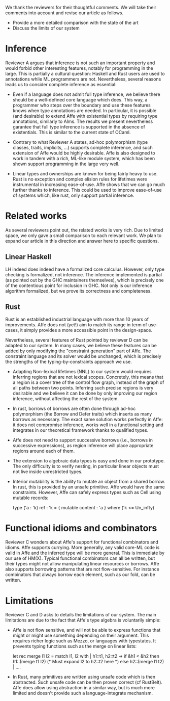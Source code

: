 We thank the reviewers for their thoughtful comments.
We will take their comments into account and revise our article as
follows.
* Provide a more detailed comparison with the state of the art
* Discuss the limits of our system

# Inference

Reviewer A argues that inference is not such an important property and
would forbid other interesting features, notably for programming in the large.
This is partially a cultural question: Haskell and Rust users are used
to annotations while ML programmers are not.
Nevertheless, several 
reasons leads us to consider complete inference as essential:

- Even if a language does not admit full type inference, we believe
  there should be a well-defined core language which does.
  This way, a programmer who steps over the boundary and use these features
  knows when type annotations are needed. 
  In particular, it is possible (and desirable) to extend Affe with
  existential types by requiring type annotations, similarly to Alms.
  The results we present nevertheless garantee that
  full type inference is supported in the absence of existentials.
  This is similar to the current state of OCaml.

- Contrary to what Reviewer A states, ad-hoc polymorphism (type
  classes, traits, implicits, ...) supports complete inference, and such
  extension of Affe would be highly desirable.
  Affe is also designed to work in tandem with a rich, ML-like module
  system, which has been shown support programming in the large very well.

- Linear types and ownerships are known for being fairly heavy to use.
  Rust is no exception and complex elision rules
  for lifetimes were instrumental in increasing ease-of-use. Affe shows
  that we can go much further thanks to inference. This could be used
  to improve ease-of-use of systems which, like rust, only support
  partial inference.

# Related works

As several reviewers point out, the related works is very rich. Due to
limited space, we only gave a small comparison to each relevant work.
We plan to expand our article in this direction
and answer here to specific questions.

## Linear Haskell
LH indeed does indeed have a formalized core calculus. 
However, only type checking is formalized, not inference. 
The inference implemented is
partial (as pointed out by the GHC maintainers themselves), which
is precisely one of the contentious point for inclusion in GHC.
Not only is our inference algorithm formalized, but we
prove its correctness and completeness.

## Rust
Rust is an established industrial language with more than 10 years of
improvements. Affe does not (yet!) aim to match its range in term of
use-cases, it simply provides a more accessible point in the
design-space.

Nevertheless, several features of Rust pointed by reviewer D
can be adapted to our system. In many cases, we believe these features
can be added by only modifying the "constraint generation" part of Affe. 
The constraint language and its solver would be unchanged, which is
precisely the strengths of the typing-by-constraints approach we use.

- Adapting Non-lexical lifetimes (NNL) to our system would requires 
  inferring regions that are not lexical scopes. 
  Concretely, this means that a region is a cover tree of the
  control flow graph, instead of the graph of all paths between two points.
  Inferring such precise regions is very desirable and we believe
  it can be done by only improving our region inference, without affecting the
  rest of the system.
- In rust, borrows of borrows are often done through ad-hoc polymorphism
  (the Borrow and Defer traits) which inserts as many
  borrows as necessary.
  The exact same solution works perfectly in Affe: it does not
  compromise inference, works well in a functional setting and
  integrates in our theoretical framework thanks to qualified types.
- Affe does not need to support successive borrows (i.e., borrows in
  successive expressions), as region
  inference will place appropriate regions around each of them.
- The extension to algebraic data types is easy and done in our
  prototype. The only difficulty is to verify nesting, in particular
  linear objects must not live inside unrestricted types.
- Interior mutability is the ability to mutate an object from a shared
  borrow. In rust, this is provided by an unsafe primitive.
  Affe would have the same constraints. However, Affe can safely
  express types such as Cell using mutable records:
  
  type ('a : 'k) ref : 'k = { mutable content : 'a } where ('k <= Un_infty)

  
# Functional idioms and combinators

Reviewer C wonders about Affe's support for functional combinators and idioms.
Affe supports currying. More generally, any valid core-ML code is valid in
Affe and the inferred type will be more general. This is immediate by
our use of HM(X). Typical functional combinators can all be written,
but their types might not allow manipulating
linear resources or borrows. 
Affe also supports borrowing patterns that are not
flow-sensitive. For instance combinators that always borrow each
element, such as our fold, can be written. 

# Limitations

Reviewer C and D asks to details the limitations of our system.
The main limitations are due to the fact that Affe's type algebra
is voluntarily simple:

- Affe is not flow sensitive, and will not be able to express
functions that might or might use something depending on their
argument.
This requires richer logic such as Mezzo, or languages with typestates.
It prevents typing functions such as the merge on linear lists:

  let rec merge l1 l2 = match l1, l2 with
    | h1::t1, h2::t2 ->
      if &h1 < &h2 
      then h1::(merge t1 l2) (* Must expand l2 to h2::t2 here *)
      else h2::(merge l1 t2)
    | ....

- In Rust, many primitives are written using unsafe code which is
  then abstracted. Such unsafe code can be then proven correct (cf
  RustBelt).
  Affe does allow using abstraction in a similar way, but is much
  more limited and doesn't provide such a language-integrate
  mechanism.
